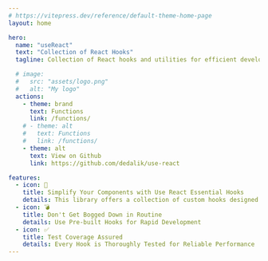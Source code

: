 ```yaml
---
# https://vitepress.dev/reference/default-theme-home-page
layout: home

hero:
  name: "useReact"
  text: "Collection of React Hooks"
  tagline: Collection of React hooks and utilities for efficient development.

  # image:
  #   src: "assets/logo.png"
  #   alt: "My logo"
  actions:
    - theme: brand
      text: Functions
      link: /functions/
    # - theme: alt
    #   text: Functions
    #   link: /functions/
    - theme: alt
      text: View on Github
      link: https://github.com/dedalik/use-react

features:
  - icon: 🙂
    title: Simplify Your Components with Use React Essential Hooks
    details: This library offers a collection of custom hooks designed to streamline your component logic
  - icon: 💣
    title: Don't Get Bogged Down in Routine
    details: Use Pre-built Hooks for Rapid Development
  - icon: ✅
    title: Test Coverage Assured
    details: Every Hook is Thoroughly Tested for Reliable Performance
---
```

